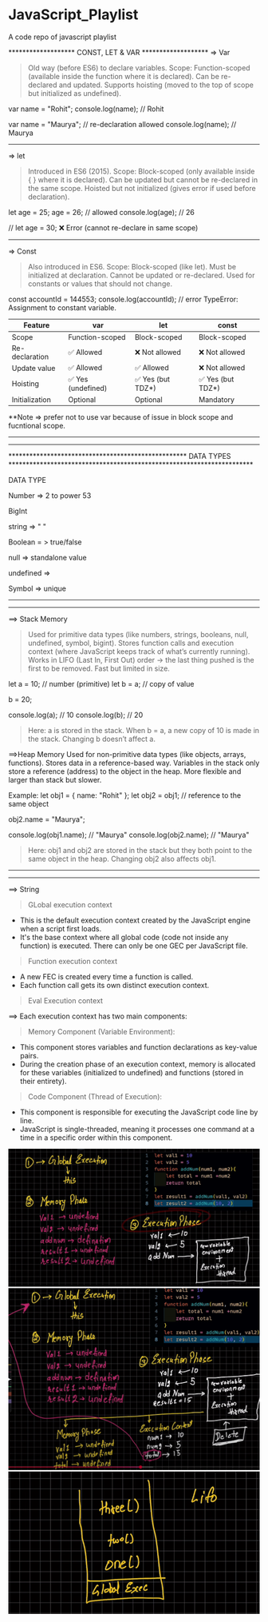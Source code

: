 # JavaScript_Playlist
A code repo of javascript playlist



******************* CONST, LET & VAR *******************
=> Var
> Old way (before ES6) to declare variables.
> Scope: Function-scoped (available inside the function where it is declared).
> Can be re-declared and updated.
> Supports hoisting (moved to the top of scope but initialized as undefined).

var name = "Rohit";
console.log(name); // Rohit

var name = "Maurya"; // re-declaration allowed
console.log(name); // Maurya


----------------------------------------------------------------------------------------------------------------------------------------------

=> let
> Introduced in ES6 (2015).
> Scope: Block-scoped (only available inside { } where it is declared).
> Can be updated but cannot be re-declared in the same scope.
> Hoisted but not initialized (gives error if used before declaration).

let age = 25;
age = 26; // allowed
console.log(age); // 26

// let age = 30; ❌ Error (cannot re-declare in same scope)


----------------------------------------------------------------------------------------------------------------------------------------------

=> Const
> Also introduced in ES6.
> Scope: Block-scoped (like let).
> Must be initialized at declaration.
> Cannot be updated or re-declared.
> Used for constants or values that should not change.

const accountId = 144553;
console.log(accountId);     // error
TypeError: Assignment to constant variable.


| Feature        | var               | let               | const             |
| -------------- | ----------------- | ----------------- | ----------------- |
| Scope          | Function-scoped   | Block-scoped      | Block-scoped      |
| Re-declaration | ✅ Allowed         | ❌ Not allowed     | ❌ Not allowed     |
| Update value   | ✅ Allowed         | ✅ Allowed         | ❌ Not allowed     |
| Hoisting       | ✅ Yes (undefined) | ✅ Yes (but TDZ\*) | ✅ Yes (but TDZ\*) |
| Initialization | Optional          | Optional          | Mandatory         |

**Note => prefer not to use var because of issue in  block scope and fucntional scope.


-------------------------------------------------------------------------------------------------------------------------------------
-------------------------------------------------------------------------------------------------------------------------------------

*************************************************** DATA TYPES **********************************************************************

DATA TYPE

Number  => 2 to power 53

BigInt

string => " "

Boolean = > true/false

null => standalone value

undefined =>

Symbol => unique




-------------------------------------------------------------------------------------------------------------------------------------
-------------------------------------------------------------------------------------------------------------------------------------

==> Stack Memory

> Used for primitive data types (like numbers, strings, booleans, null, undefined, symbol, bigint).
> Stores function calls and execution context (where JavaScript keeps track of what’s currently running).
> Works in LIFO (Last In, First Out) order → the last thing pushed is the first to be removed.
> Fast but limited in size.

let a = 10;   // number (primitive)
let b = a;    // copy of value

b = 20;

console.log(a); // 10
console.log(b); // 20

> Here:
a is stored in the stack.
When b = a, a new copy of 10 is made in the stack.
Changing b doesn’t affect a.

==>Heap Memory
Used for non-primitive data types (like objects, arrays, functions).
Stores data in a reference-based way.
Variables in the stack only store a reference (address) to the object in the heap.
More flexible and larger than stack but slower.

Example:
let obj1 = { name: "Rohit" };
let obj2 = obj1;   // reference to the same object

obj2.name = "Maurya";

console.log(obj1.name); // "Maurya"
console.log(obj2.name); // "Maurya"

> Here:
obj1 and obj2 are stored in the stack but they both point to the same object in the heap.
Changing obj2 also affects obj1.


-------------------------------------------------------------------------------------------------------------------------------------
-------------------------------------------------------------------------------------------------------------------------------------

==> String

<!-- JS Execution Contexxt -->

> GLobal execution context
* This is the default execution context created by the JavaScript engine when a script first loads.
* It's the base context where all global code (code not inside any function) is executed.
There can only be one GEC per JavaScript file.


> Function execution context
* A new FEC is created every time a function is called.
* Each function call gets its own distinct execution context.

> Eval Execution context


==> Each execution context has two main components:
> Memory Component (Variable Environment):
* This component stores variables and function declarations as key-value pairs.
* During the creation phase of an execution context, memory is allocated for these variables (initialized to undefined) and functions (stored in their entirety).

> Code Component (Thread of Execution):
* This component is responsible for executing the JavaScript code line by line.
* JavaScript is single-threaded, meaning it processes one command at a time in a specific order within this component. 

![Alt text](./03_basics/assets/JS.PNG)
![Alt text](./03_basics/assets/js2.PNG)
![Alt text](./03_basics/assets/CallStack.PNG)



